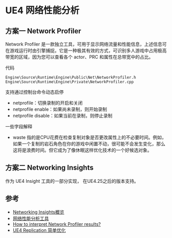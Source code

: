 # UE4 网络性能分析

## 方案一 Network Profiler

Network Profiler 是一款独立工具，可用于显示网络流量和性能信息，上述信息可在游戏运行时由引擎捕捉。它是一种极其有效的方式，可识别多人游戏中占用极高带宽的区域，因为您可以查看各个 actor、PRC 和属性在总带宽中的占比。

代码
```
Engine\Source\Runtime\Engine\Public\Net\NetworkProfiler.h
Engine\Source\Runtime\Engine\Private\NetworkProfiler.cpp
```

支持通过控制台命令动态启停

- netprofile：切换录制的开启和关闭
- netprofile enable：如果尚未录制，则开始录制
- netprofile disable：如果当前在录制，则停止录制

一些字段解释

- waste 指的是CPU花费在检查复制对象是否更改属性上的不必要时间。例如，如果一个复制的岩石角色在你的游戏中闲置不动，很可能不会发生变化，那么这将是浪费时间。但它成为了像休眠这样优化技术的一个好候选对象。

## 方案二 Networking Insights

作为 UE4 Insight 工具的一部分实现， 在UE4.25之后的版本支持。

## 参考
- [Networking Insights概览](https://docs.unrealengine.com/4.27/zh-CN/TestingAndOptimization/PerformanceAndProfiling/UnrealInsights/NetworkingInsights/)
- [网络性能分析工具](https://docs.unrealengine.com/4.27/zh-CN/InteractiveExperiences/Networking/NetworkProfiler/)
- [How to interpret Network Profiler results?](https://forums.unrealengine.com/t/how-to-interpret-network-profiler-results/436222)
- [UE4 Replication 简单优化](https://blog.csdn.net/maxiaosheng521/article/details/88292496)
